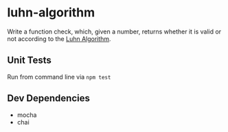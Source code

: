 # luhn-algorithm

Write a function check, which, given a number, returns whether it is valid or not according
to the [Luhn Algorithm](https://en.wikipedia.org/wiki/Luhn_algorithm).

## Unit Tests
Run from command line via `npm test`

## Dev Dependencies
- mocha
- chai
